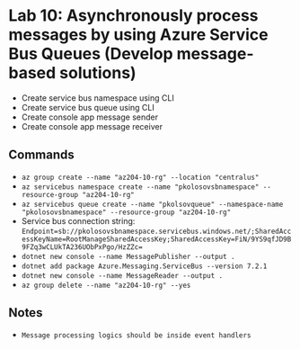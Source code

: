 # Lab 10: Asynchronously process messages by using Azure Service Bus Queues (Develop message-based solutions)
- Create service bus namespace using CLI
- Create service bus queue using CLI
- Create console app message sender
- Create console app message receiver

## Commands

- `az group create --name "az204-10-rg" --location "centralus"`
- `az servicebus namespace create --name "pkolosovsbnamespace" --resource-group "az204-10-rg"`
- `az servicebus queue create --name "pkolsovqueue" --namespace-name "pkolosovsbnamespace" --resource-group "az204-10-rg"`
- Service bus connection string: `Endpoint=sb://pkolosovsbnamespace.servicebus.windows.net/;SharedAccessKeyName=RootManageSharedAccessKey;SharedAccessKey=FiN/9YS9qfJD9B9FZq3wCLUkTA236UObPxPgo/HzZZc=`
- `dotnet new console --name MessagePublisher --output .`
- `dotnet add package Azure.Messaging.ServiceBus --version 7.2.1`
- `dotnet new console --name MessageReader --output .`
- `az group delete --name "az204-10-rg" --yes`

## Notes

- `Message processing logics should be inside event handlers`